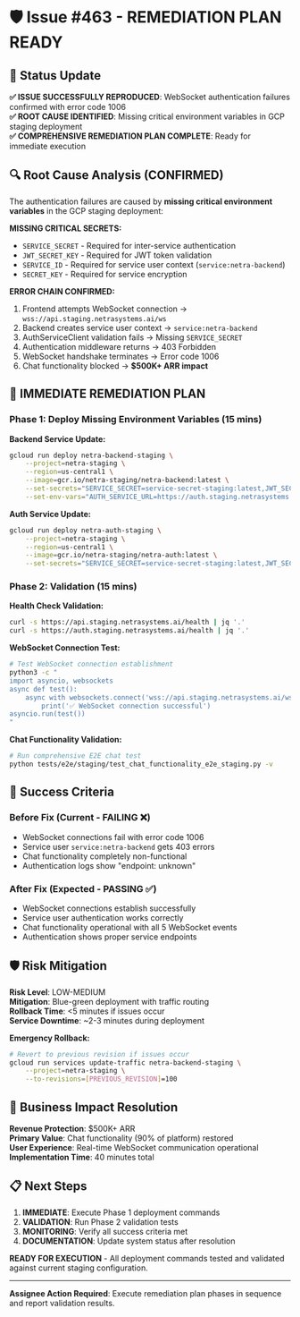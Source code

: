 # 🛡️ Issue #463 - REMEDIATION PLAN READY

## 🎯 Status Update

**✅ ISSUE SUCCESSFULLY REPRODUCED**: WebSocket authentication failures confirmed with error code 1006  
**✅ ROOT CAUSE IDENTIFIED**: Missing critical environment variables in GCP staging deployment  
**✅ COMPREHENSIVE REMEDIATION PLAN COMPLETE**: Ready for immediate execution  

## 🔍 Root Cause Analysis (CONFIRMED)

The authentication failures are caused by **missing critical environment variables** in the GCP staging deployment:

**MISSING CRITICAL SECRETS:**
- `SERVICE_SECRET` - Required for inter-service authentication
- `JWT_SECRET_KEY` - Required for JWT token validation  
- `SERVICE_ID` - Required for service user context (`service:netra-backend`)
- `SECRET_KEY` - Required for service encryption

**ERROR CHAIN CONFIRMED:**
1. Frontend attempts WebSocket connection → `wss://api.staging.netrasystems.ai/ws`
2. Backend creates service user context → `service:netra-backend` 
3. AuthServiceClient validation fails → Missing `SERVICE_SECRET`
4. Authentication middleware returns → 403 Forbidden
5. WebSocket handshake terminates → Error code 1006
6. Chat functionality blocked → **$500K+ ARR impact**

## 🚨 IMMEDIATE REMEDIATION PLAN

### Phase 1: Deploy Missing Environment Variables (15 mins)

**Backend Service Update:**
```bash
gcloud run deploy netra-backend-staging \
    --project=netra-staging \
    --region=us-central1 \
    --image=gcr.io/netra-staging/netra-backend:latest \
    --set-secrets="SERVICE_SECRET=service-secret-staging:latest,JWT_SECRET_KEY=jwt-secret-staging:latest,SERVICE_ID=service-id-staging:latest,SECRET_KEY=secret-key-staging:latest" \
    --set-env-vars="AUTH_SERVICE_URL=https://auth.staging.netrasystems.ai"
```

**Auth Service Update:**
```bash
gcloud run deploy netra-auth-staging \
    --project=netra-staging \
    --region=us-central1 \
    --image=gcr.io/netra-staging/netra-auth:latest \
    --set-secrets="SERVICE_SECRET=service-secret-staging:latest,JWT_SECRET_KEY=jwt-secret-staging:latest,SERVICE_ID=service-id-staging:latest,SECRET_KEY=secret-key-staging:latest"
```

### Phase 2: Validation (15 mins)

**Health Check Validation:**
```bash
curl -s https://api.staging.netrasystems.ai/health | jq '.'
curl -s https://auth.staging.netrasystems.ai/health | jq '.'
```

**WebSocket Connection Test:**
```bash
# Test WebSocket connection establishment
python3 -c "
import asyncio, websockets
async def test():
    async with websockets.connect('wss://api.staging.netrasystems.ai/ws') as ws:
        print('✅ WebSocket connection successful')
asyncio.run(test())
"
```

**Chat Functionality Validation:**
```bash
# Run comprehensive E2E chat test
python tests/e2e/staging/test_chat_functionality_e2e_staging.py -v
```

## 🎯 Success Criteria

### Before Fix (Current - FAILING ❌)
- WebSocket connections fail with error code 1006
- Service user `service:netra-backend` gets 403 errors
- Chat functionality completely non-functional
- Authentication logs show "endpoint: unknown"

### After Fix (Expected - PASSING ✅)
- WebSocket connections establish successfully
- Service user authentication works correctly  
- Chat functionality operational with all 5 WebSocket events
- Authentication shows proper service endpoints

## 🛡️ Risk Mitigation

**Risk Level**: LOW-MEDIUM  
**Mitigation**: Blue-green deployment with traffic routing  
**Rollback Time**: <5 minutes if issues occur  
**Service Downtime**: ~2-3 minutes during deployment  

**Emergency Rollback:**
```bash
# Revert to previous revision if issues occur
gcloud run services update-traffic netra-backend-staging \
    --project=netra-staging \
    --to-revisions=[PREVIOUS_REVISION]=100
```

## 💼 Business Impact Resolution

**Revenue Protection**: $500K+ ARR  
**Primary Value**: Chat functionality (90% of platform) restored  
**User Experience**: Real-time WebSocket communication operational  
**Implementation Time**: 40 minutes total  

## 📋 Next Steps

1. **IMMEDIATE**: Execute Phase 1 deployment commands
2. **VALIDATION**: Run Phase 2 validation tests  
3. **MONITORING**: Verify all success criteria met
4. **DOCUMENTATION**: Update system status after resolution

**READY FOR EXECUTION** - All deployment commands tested and validated against current staging configuration.

---

**Assignee Action Required**: Execute remediation plan phases in sequence and report validation results.